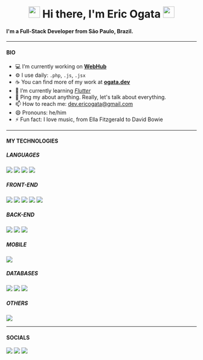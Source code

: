 <h1 align="center">
    <img src="https://raw.githubusercontent.com/sidbelbase/sidbelbase/master/wave.gif" width="30px">
    Hi there, I'm Eric Ogata
    <img src="https://raw.githubusercontent.com/sidbelbase/sidbelbase/master/wave.gif" width="30px">
</h1>

#### I'm a Full-Stack Developer from São Paulo, Brazil.
***
#### **BIO**
- :computer: I’m currently working on **[WebHub](https://www.webhub.com.br/)**
- :gear: I use daily: `.php`, `.js`, `.jsx`
- :coffee: You can find more of my work at **[ogata.dev](https://ogata.dev)**
- 🌱 I’m currently learning *[Flutter](https://flutter.dev/)*
- 💬 Ping my about anything. Really, let's talk about everything.
- 📫 How to reach me: <a href="mailto:dev.ericogata@gmail.com">dev.ericogata@gmail.com</a>  
- 😄 Pronouns: he/him
- ⚡ Fun fact: I love music, from Ella Fitzgerald to David Bowie
***
#### **MY TECHNOLOGIES**
##### **LANGUAGES**
<img src="https://img.shields.io/badge/-JavaScript-F7DF1E?logo=javascript&logoColor=white&style=for-the-badge">
<img src="https://img.shields.io/badge/-TypeScript-3178C6?logo=typescript&logoColor=white&style=for-the-badge">
<img src="https://img.shields.io/badge/-PHP-777bb4?logo=php&logoColor=white&style=for-the-badge">
<img src="https://img.shields.io/badge/-Dart-0175C2?logo=dart&logoColor=white&style=for-the-badge">

##### **FRONT-END**
<img src="https://img.shields.io/badge/-ReactJs-61DAFB?logo=react&logoColor=white&style=for-the-badge">
<img src="https://img.shields.io/badge/-Next.js-000000?logo=next.js&logoColor=white&style=for-the-badge">
<img src="https://img.shields.io/badge/-HTML5-E34F26?logo=html5&logoColor=white&style=for-the-badge">
<img src="https://img.shields.io/badge/-CSS3-1572B6?logo=css3&logoColor=white&style=for-the-badge">
<img src="https://img.shields.io/badge/-styled%20components-DB7093?logo=styled-components&logoColor=white&style=for-the-badge">


##### **BACK-END**
<img src="https://img.shields.io/badge/-Laravel-FF2D20?logo=laravel&logoColor=white&style=for-the-badge">
<img src="https://img.shields.io/badge/-Node.js-339933?logo=node.js&logoColor=white&style=for-the-badge">
<img src="https://img.shields.io/badge/-Express-000000?logo=express&logoColor=white&style=for-the-badge">

##### **MOBILE**
<img src="https://img.shields.io/badge/-Flutter-02569B?logo=flutter&logoColor=white&style=for-the-badge">

##### **DATABASES**
<img src="https://img.shields.io/badge/-MySQL-4479A1?logo=mysql&logoColor=white&style=for-the-badge">
<img src="https://img.shields.io/badge/-PostgreSQL-4169E1?logo=postgresql&logoColor=white&style=for-the-badge">
<img src="https://img.shields.io/badge/-MongoDB-47A248?logo=mongodb&logoColor=white&style=for-the-badge">

##### **OTHERS**
<img src="https://img.shields.io/badge/-Docker-2496ED?logo=docker&logoColor=white&style=for-the-badge">

***
#### **SOCIALS**
<a href="https://twitter.com/EricMOgata"><img src="https://img.shields.io/badge/-Twitter-1DA1F2?logo=twitter&logoColor=white&style=for-the-badge"></a>
<a href="https://github.com/EricOgata"><img src="https://img.shields.io/badge/-GitHub-181717?logo=github&logoColor=white&style=for-the-badge"></a>
<a href="https://ogata.dev"><img src="https://img.shields.io/badge/-MY%20PORTIFOLIO-000000?style=for-the-badge"></a>


